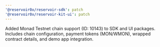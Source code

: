```yaml
---
'@reservoir0x/reservoir-sdk': patch
'@reservoir0x/reservoir-kit-ui': patch
---
```


Added Monad Testnet chain support (ID: 10143) to SDK and UI packages. Includes chain configuration, payment tokens (MON/WMON), wrapped contract details, and demo app integration.

